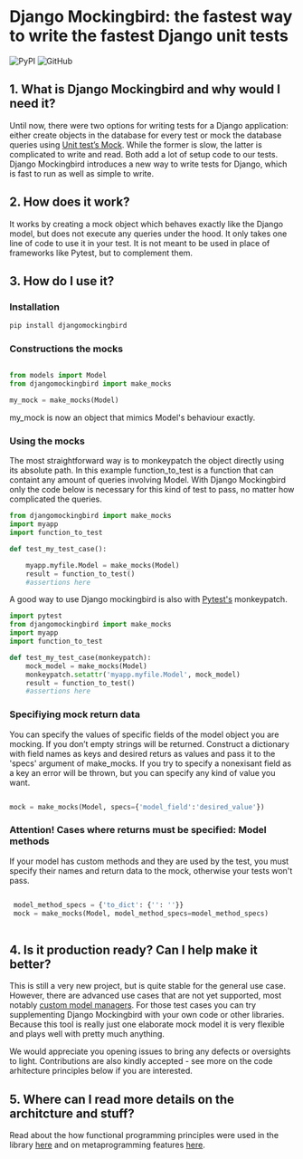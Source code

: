 # Django Mockingbird: the fastest way to write the fastest Django unit tests

![PyPI](https://img.shields.io/pypi/v/djangomockingbird)
![GitHub](https://img.shields.io/github/license/larsvonschaff/Django-mockingbird)



## 1. What is Django Mockingbird and why would I need it?

Until now, there were two options for writing tests for a Django application: either create objects in the database for every test or mock the database queries using [Unit test’s Mock](https://docs.python.org/3/library/unittest.mock.html). While the former is slow, the latter is complicated to write and read. Both add a lot of setup code to our tests. Django Mockingbird introduces a new way to write tests for Django, which is fast to run as well as simple to write.

## 2. How does it work?

It works by creating a mock object which behaves exactly like the Django model, but does not execute any queries under the hood. It only takes one line of code to use it in your test. It is not meant to be used in place of frameworks like Pytest, but to complement them.

## 3. How do I use it?

### Installation 

```python
pip install djangomockingbird
```

### Constructions the mocks

```python

from models import Model
from djangomockingbird import make_mocks

my_mock = make_mocks(Model)

```
my_mock is now an object that mimics Model's behaviour exactly.

### Using the mocks 


The most straightforward way is to monkeypatch the object directly using its absolute path. In this example function_to_test is a function that can containt any amount of queries involving Model. With Django Mockingbird only the code below is necessary for this kind of test to pass, no matter how complicated the queries.


```python
from djangomockingbird import make_mocks
import myapp
import function_to_test

def test_my_test_case():

    myapp.myfile.Model = make_mocks(Model)
    result = function_to_test()
    #assertions here

```
A good way to use Django mockingbird is also with [Pytest's](https://docs.pytest.org/en/stable/) monkeypatch.


```python
import pytest
from djangomockingbird import make_mocks
import myapp
import function_to_test

def test_my_test_case(monkeypatch):
    mock_model = make_mocks(Model)
    monkeypatch.setattr('myapp.myfile.Model', mock_model)
    result = function_to_test()
    #assertions here

```

### Specifiying mock return data

You can specify the values of specific fields of the model object you are mocking. If you don’t empty strings will be returned. Construct a dictionary with field names as keys and desired returs as values and pass it to the 'specs' argument of make_mocks. If you try to specify a nonexisant field as a key an error will be thrown, but you can specify any kind of value you want.

```python

mock = make_mocks(Model, specs={'model_field':'desired_value'})

```


### Attention! Cases where returns must be specified: Model methods

If your model has custom methods and they are used by the test, you must specify their names and return data to the mock, otherwise your tests won't pass. 

```python

 model_method_specs = {'to_dict': {'': ''}}
 mock = make_mocks(Model, model_method_specs=model_method_specs)
 
 ```


## 4. Is it production ready? Can I help make it better? 

This is still a very new project, but is quite stable for the general use case. However, there are advanced use cases that are not yet supported, most notably [custom model managers](https://docs.djangoproject.com/en/3.1/topics/db/managers/#custom-managers). For those test cases you can try supplementing Django Mockingbird with your own code or other libraries. Because this tool is really just one elaborate mock model it is very flexible and plays well with pretty much anything.

We would appreciate you opening issues to bring any defects or oversights to light. Contributions are also kindly accepted - see more on the code arhitecture principles below if you are interested. 

## 5. Where can I read more details on the architcture and stuff?

Read about the how functional programming principles were used in the library [here](http://www.cmdctrlesc.xyz/post/6) and on metaprogramming features [here](http://www.cmdctrlesc.xyz/post/5).







